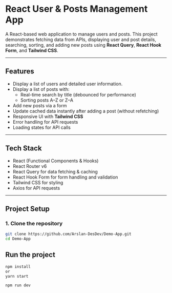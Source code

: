 # React User & Posts Management App

A React-based web application to manage users and posts. This project demonstrates fetching data from APIs, displaying user and post details, searching, sorting, and adding new posts using **React Query**, **React Hook Form**, and **Tailwind CSS**.

---

## Features

- Display a list of users and detailed user information.
- Display a list of posts with:
  - Real-time search by title (debounced for performance)
  - Sorting posts A–Z or Z–A
- Add new posts via a form
- Update cached data instantly after adding a post (without refetching)
- Responsive UI with **Tailwind CSS**
- Error handling for API requests
- Loading states for API calls

---

## Tech Stack

- React (Functional Components & Hooks)
- React Router v6
- React Query for data fetching & caching
- React Hook Form for form handling and validation
- Tailwind CSS for styling
- Axios for API requests

---

## Project Setup

### 1. Clone the repository

```bash
git clone https://github.com/Arslan-DesDev/Demo-App.git
cd Demo-App
```
## Run the project
```bash
npm install 
or
yarn start
```
```bash
npm run dev
```


